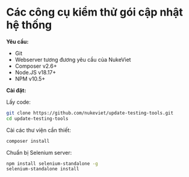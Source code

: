 # Các công cụ kiểm thử gói cập nhật hệ thống

**Yêu cầu:**  
- Git
- Webserver tương đương yêu cầu của NukeViet
- Composer v2.6+
- Node.JS v18.17+
- NPM v10.5+

**Cài đặt:**

Lấy code:

```bash
git clone https://github.com/nukeviet/update-testing-tools.git
cd update-testing-tools
```

Cài các thư viện cần thiết:

```bash
composer install
```

Chuẩn bị Selenium server:

```bash
npm install selenium-standalone -g
selenium-standalone install
```
